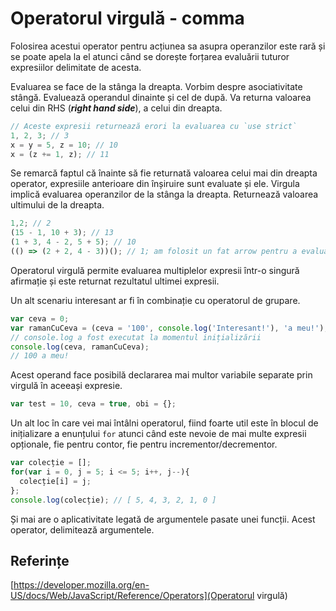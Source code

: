 # Operatorul virgulă - comma

Folosirea acestui operator pentru acțiunea sa asupra operanzilor este rară și se poate apela la el atunci când se dorește forțarea evaluării tuturor expresiilor delimitate de acesta.

Evaluarea se face de la stânga la dreapta. Vorbim despre asociativitate stângă. Evaluează operandul dinainte și cel de după. Va returna valoarea celui din RHS (***right hand side***), a celui din dreapta.

```javascript
// Aceste expresii returnează erori la evaluarea cu `use strict`
1, 2, 3; // 3
x = y = 5, z = 10; // 10
x = (z += 1, z); // 11
```

Se remarcă faptul că înainte să fie returnată valoarea celui mai din dreapta operator, expresiile anterioare din înșiruire sunt evaluate și ele. Virgula implică evaluarea operanzilor de la stânga la dreapta. Returnează valoarea ultimului de la dreapta.

```javascript
1,2; // 2
(15 - 1, 10 + 3); // 13
(1 + 3, 4 - 2, 5 + 5); // 10
(() => (2 + 2, 4 - 3))(); // 1; am folosit un fat arrow pentru a evalua
```

Operatorul virgulă permite evaluarea multiplelor expresii într-o singură afirmație și este returnat rezultatul ultimei expresii.

Un alt scenariu interesant ar fi în combinație cu operatorul de grupare.

```javascript
var ceva = 0;
var ramanCuCeva = (ceva = '100', console.log('Interesant!'), 'a meu!');
// console.log a fost executat la momentul inițializării
console.log(ceva, ramanCuCeva);
// 100 a meu!
```

Acest operand face posibilă declararea mai multor variabile separate prin virgulă în aceeași expresie.

```javascript
var test = 10, ceva = true, obi = {};
```

Un alt loc în care vei mai întâlni operatorul, fiind foarte util este în blocul de inițializare a enunțului `for` atunci când este nevoie de mai multe expresii opționale, fie pentru contor, fie pentru incrementor/decrementor.

```javascript
var colecție = [];
for(var i = 0, j = 5; i <= 5; i++, j--){
  colecție[i] = j;
};
console.log(colecție); // [ 5, 4, 3, 2, 1, 0 ]
```

Și mai are o aplicativitate legată de argumentele pasate unei funcții. Acest operator, delimitează argumentele.

## Referințe

[https://developer.mozilla.org/en-US/docs/Web/JavaScript/Reference/Operators](Operatorul virgulă)
